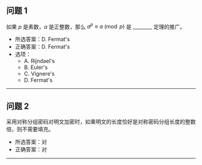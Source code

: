 ## 问题 1

如果 $p$ 是素数，$a$ 是正整数，那么 $a^p \equiv a \pmod{p}$ 是 ________ 定理的推广。

- 所选答案：D. Fermat's
- 正确答案：D. Fermat's
- 选项：
  - A. Rijndael's
  - B. Euler's
  - C. Vignere's
  - D. Fermat's

---

## 问题 2

采用对称分组密码对明文加密时，如果明文的长度恰好是对称密码分组长度的整数倍，则不需要填充。

- 所选答案：对
- 正确答案：对

---